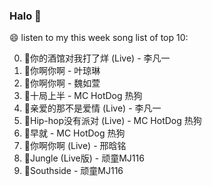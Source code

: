 

### Halo 👋

😄 listen to my this week song list of top 10:

0. 🌈你的酒馆对我打了烊 (Live) - 李凡一
1. 🌈你啊你啊 - 叶琼琳
2. 🌈你啊你啊 - 魏如萱
3. 🌈十局上半 - MC HotDog 热狗
4. 🌈亲爱的那不是爱情 (Live) - 李凡一
5. 🌈Hip-hop没有派对 (Live) - MC HotDog 热狗
6. 🌈早就 - MC HotDog 热狗
7. 🌈你啊你啊 (Live) - 邢晗铭
8. 🌈Jungle (Live版) - 顽童MJ116
9. 🌈Southside - 顽童MJ116

